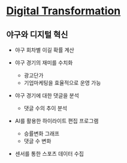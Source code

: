 # [Digital Transformation](https://kaist.edwith.org/digitaltrans#)

## 야구와 디지털 혁신

- 야구 회차별 이길 확률 계산
- 야구 경기의 재미를 수치화
  - 광고단가
  - 기업마케팅을 효율적으로 운영 가능
- 야구 경기에 대한 댓글을 분석
  - 댓글 수의 추이 분석
- AI를 활용한 하이라이트 편집 프로그램
  - 승률변화 그래프
  - 댓글 수 변화

- 센서를 통한 스포츠 데이터 수집

